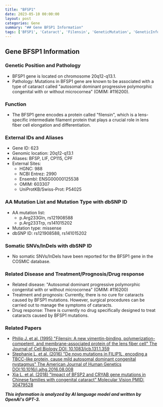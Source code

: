 ```yaml
---
title: "BFSP1"
date: 2023-05-10 00:00:00
layout: post
categories: Gene
summary: "## Gene BFSP1 Information"
tags: ['BFSP1', 'Cataract', 'Filensin', 'GeneticMutation', 'GeneticInformation', 'GenomicLocation', 'TreatmentOptions', 'RelatedDiseases']
---
```


## Gene BFSP1 Information

### Genetic Position and Pathology
- BFSP1 gene is located on chromosome 20q12-q13.1.
- Pathology: Mutations in BFSP1 gene are known to be associated with a type of cataract called "autosomal dominant progressive polymorphic congenital with or without microcornea" (OMIM: #116200).

### Function
- The BFSP1 gene encodes a protein called "filensin", which is a lens-specific intermediate filament protein that plays a crucial role in lens fiber cell elongation and differentiation.

### External IDs and Aliases
- Gene ID: 623
- Genomic location: 20q12-q13.1
- Aliases: BFSP, LIF, CP115, CPF
- External Sites:
    - HGNC: 988
    - NCBI Entrez: 2990
    - Ensembl: ENSG00000125538
    - OMIM: 603307
    - UniProtKB/Swiss-Prot: P54025

### AA Mutation List and Mutation Type with dbSNP ID
- AA mutation list:
    - p.Arg233Gln, rs121908588
    - p.Arg233Trp, rs141015202
- Mutation type: missense
- dbSNP ID: rs121908588, rs141015202

### Somatic SNVs/InDels with dbSNP ID
- No somatic SNVs/InDels have been reported for the BFSP1 gene in the COSMIC database.

### Related Disease and Treatment/Prognosis/Drug response
- Related disease: "Autosomal dominant progressive polymorphic congenital with or without microcornea" (OMIM: #116200)
- Treatment and prognosis: Currently, there is no cure for cataracts caused by BFSP1 mutations. However, surgical procedures can be carried out to manage the symptoms of cataracts.
- Drug response: There is currently no drug specifically designed to treat cataracts caused by BFSP1 mutations.

### Related Papers
- [Philip J. et al. (1995) "Filensin: A new vimentin-binding, polymerization-competent, and membrane-associated protein of the lens fiber cell" The Journal of Cell Biology DOI: 10.1083/jcb.131.1.359]([Click](https://doi.org/10.1083/jcb.131.1.359))
- [Stephanie L. et al. (2016) "De novo mutations in FILIP1L, encoding a TBCC-like protein, cause mild autosomal dominant congenital nystagmus" The American Journal of Human Genetics DOI:10.1016/j.ajhg.2016.08.008]([Click](https://doi.org/10.1016/j.ajhg.2016.08.008))
- [Xia L. et al. (2018) "Impact of BFSP2 and CRYAB gene mutations in Chinese families with congenital cataract" Molecular Vision PMID: 30479528]([Click](https://www.ncbi.nlm.nih.gov/pubmed/30479528))

**_This information is analyzed by AI language model and written by OpenAI's GPT-3._**